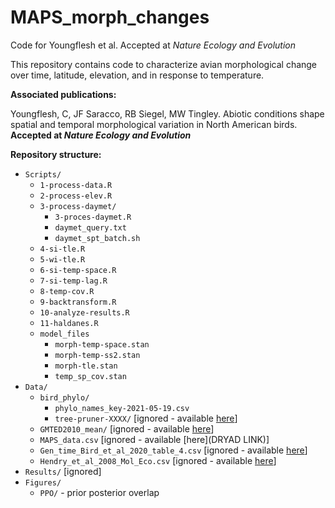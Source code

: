 # MAPS_morph_changes 

Code for Youngflesh et al. Accepted at _Nature Ecology and Evolution_

This repository contains code to characterize avian morphological change over time, latitude, elevation, and in response to temperature.

**Associated publications:**

Youngflesh, C, JF Saracco, RB Siegel, MW Tingley. Abiotic conditions shape spatial and temporal morphological variation in North American birds. **Accepted at _Nature Ecology and Evolution_**

**Repository structure:**

* `Scripts/`
  - `1-process-data.R`
  - `2-process-elev.R`
  - `3-process-daymet/`
      - `3-proces-daymet.R`
      - `daymet_query.txt`
      - `daymet_spt_batch.sh`
  - `4-si-tle.R`
  - `5-wi-tle.R`
  - `6-si-temp-space.R`
  - `7-si-temp-lag.R`
  - `8-temp-cov.R`
  - `9-backtransform.R`
  - `10-analyze-results.R`
  - `11-haldanes.R`
  - `model_files`
    - `morph-temp-space.stan`
    - `morph-temp-ss2.stan`
    - `morph-tle.stan`
    - `temp_sp_cov.stan`
* `Data/`
  - `bird_phylo/`
    - `phylo_names_key-2021-05-19.csv`
    - `tree-pruner-XXXX/` [ignored - available [here](http://www.birdtree.org)]
  - `GMTED2010_mean/` [ignored - available [here](https://www.usgs.gov/core-science-systems/eros/coastal-changes-and-impacts/gmted2010?qt-science_support_page_related_con=0#qt-science_support_page_related_con)]
  - `MAPS_data.csv` [ignored - available [here](DRYAD LINK)]
  - `Gen_time_Bird_et_al_2020_table_4.csv` [ignored - available [here](https://conbio.onlinelibrary.wiley.com/doi/abs/10.1111/cobi.13486)]
  - `Hendry_et_al_2008_Mol_Eco.csv` [ignored - available [here](https://onlinelibrary.wiley.com/doi/full/10.1111/j.1365-294X.2007.03428.x?casa_token=xSDmUC85ERkAAAAA%3Ap5kaUUhK9w2wV7MiVqOvU52Eo-2sjFA1_h977u6L0YiXTcEuhPIfPwU8G1H8Q3CgoCSdPtJBAwOHFEdp)]
* `Results/` [ignored]
* `Figures/`
  - `PPO/` - prior posterior overlap
